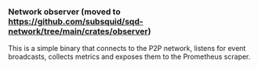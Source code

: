 ### Network observer (moved to https://github.com/subsquid/sqd-network/tree/main/crates/observer)
This is a simple binary that connects to the P2P network, listens for event broadcasts, collects metrics and exposes them
to the Prometheus scraper.
